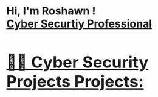 <h1>Hi, I'm Roshawn ! <br/><a href="https://github.com/RoshawnDopwell">Cyber Securtiy Professional 
<h2>👨‍💻 Cyber Security Projects Projects:</h2>
  

